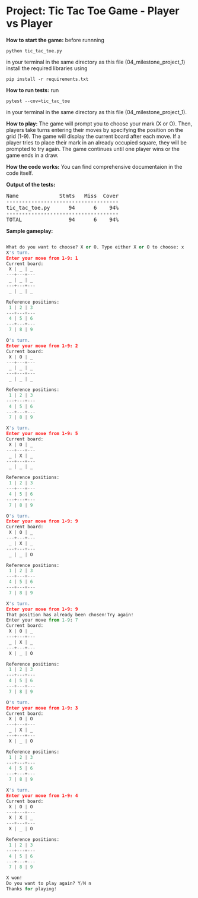 # Project: Tic Tac Toe Game - Player vs Player

**How to start the game:** before runnning <pre>```python tic_tac_toe.py```</pre> in your terminal in the same directory as this file
(04_milestone_project_1)
install the required libraries using <pre>```pip install -r requirements.txt```</pre>

**How to run tests:** run <pre>```pytest --cov=tic_tac_toe```</pre> in your terminal in the same directory as this file (04_milestone_project_1).

**How to play:** The game will prompt you to choose your mark (X or O). Then, players take turns entering their moves by specifying the position on the grid (1-9). The game will display the current board after each move. If a player tries to place their mark in an already occupied square, they will be prompted to try again. The game continues until one player wins or the game ends in a draw.

**How the code works:** You can find comprehensive documentaion in the code itself. 

**Output of the tests:**
<pre makrdown>
Name             Stmts   Miss  Cover
------------------------------------
tic_tac_toe.py      94      6    94%
------------------------------------
TOTAL               94      6    94%
</pre>

**Sample gameplay:**
```python

What do you want to choose? X or O. Type either X or O to choose: x
X's turn.
Enter your move from 1-9: 1
Current board:
 X | _ | _
---+---+---
 _ | _ | _
---+---+---
 _ | _ | _

Reference positions:
 1 | 2 | 3
---+---+---
 4 | 5 | 6
---+---+---
 7 | 8 | 9

O's turn.
Enter your move from 1-9: 2
Current board:
 X | O | _
---+---+---
 _ | _ | _
---+---+---
 _ | _ | _

Reference positions:
 1 | 2 | 3
---+---+---
 4 | 5 | 6
---+---+---
 7 | 8 | 9

X's turn.
Enter your move from 1-9: 5
Current board:
 X | O | _
---+---+---
 _ | X | _
---+---+---
 _ | _ | _

Reference positions:
 1 | 2 | 3
---+---+---
 4 | 5 | 6
---+---+---
 7 | 8 | 9

O's turn.
Enter your move from 1-9: 9
Current board:
 X | O | _
---+---+---
 _ | X | _
---+---+---
 _ | _ | O

Reference positions:
 1 | 2 | 3
---+---+---
 4 | 5 | 6
---+---+---
 7 | 8 | 9

X's turn.
Enter your move from 1-9: 9
That position has already been chosen!Try again! 
Enter your move from 1-9: 7
Current board:
 X | O | _
---+---+---
 _ | X | _
---+---+---
 X | _ | O

Reference positions:
 1 | 2 | 3
---+---+---
 4 | 5 | 6
---+---+---
 7 | 8 | 9

O's turn.
Enter your move from 1-9: 3
Current board:
 X | O | O
---+---+---
 _ | X | _
---+---+---
 X | _ | O

Reference positions:
 1 | 2 | 3
---+---+---
 4 | 5 | 6
---+---+---
 7 | 8 | 9

X's turn.
Enter your move from 1-9: 4
Current board:
 X | O | O
---+---+---
 X | X | _
---+---+---
 X | _ | O

Reference positions:
 1 | 2 | 3
---+---+---
 4 | 5 | 6
---+---+---
 7 | 8 | 9

X won!
Do you want to play again? Y/N n
Thanks for playing!
```
